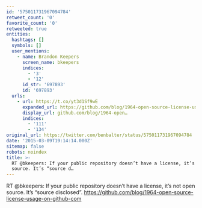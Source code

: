 ```yaml
---
id: '575011731967094784'
retweet_count: '0'
favorite_count: '0'
retweeted: true
entities:
  hashtags: []
  symbols: []
  user_mentions:
    - name: Brandon Keepers
      screen_name: bkeepers
      indices:
        - '3'
        - '12'
      id_str: '697893'
      id: '697893'
  urls:
    - url: https://t.co/yt3d1Sf9wE
      expanded_url: https://github.com/blog/1964-open-source-license-usage-on-github-com
      display_url: github.com/blog/1964-open…
      indices:
        - '111'
        - '134'
original_url: https://twitter.com/benbalter/status/575011731967094784
date: '2015-03-09T19:14:14.000Z'
sitemap: false
robots: noindex
title: >-
  RT @bkeepers: If your public repository doesn’t have a license, it’s not open
  source. It’s “source d…
---
```


RT @bkeepers: If your public repository doesn’t have a license, it’s not open source. It’s “source disclosed”. https://github.com/blog/1964-open-source-license-usage-on-github-com